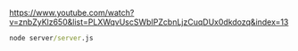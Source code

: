 https://www.youtube.com/watch?v=znbZyKlz650&list=PLXWqvUscSWbIPZcbnLjzCuqDUx0dkdozq&index=13

```cmd
node server/server.js
```